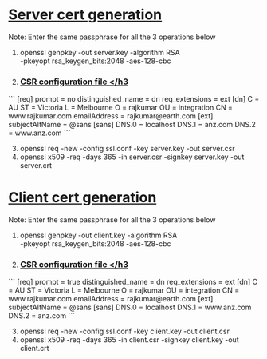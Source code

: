 <u><h1><b>Server cert generation</b></h1></u>
Note: Enter the same passphrase for all the 3 operations below
1. openssl genpkey -out server.key -algorithm RSA \
   -pkeyopt rsa_keygen_bits:2048 -aes-128-cbc

2. <u><h3>CSR configuration file </h3</u> 

</u>
```
[req]
prompt = no
distinguished_name = dn
req_extensions = ext
[dn]
C  = AU
ST = Victoria
L  = Melbourne
O  = rajkumar
OU = integration
CN = www.rajkumar.com
emailAddress = rajkumar@earth.com
[ext]
subjectAltName = @sans
[sans]
DNS.0 = localhost
DNS.1 = anz.com
DNS.2 = www.anz.com
```


3. openssl req -new -config ssl.conf -key server.key -out server.csr 
4. openssl x509 -req -days 365 -in server.csr -signkey server.key -out server.crt

<u><h1><b>Client cert generation</b></h1></u>
Note: Enter the same passphrase for all the 3 operations below
1. openssl genpkey -out client.key -algorithm RSA \
   -pkeyopt rsa_keygen_bits:2048 -aes-128-cbc

2. <u><h3>CSR configuration file </h3</u>

</u>
```
[req]
prompt = true
distinguished_name = dn
req_extensions = ext
[dn]
C  = AU
ST = Victoria
L  = Melbourne
O  = rajkumar
OU = integration
CN = www.rajkumar.com
emailAddress = rajkumar@earth.com
[ext]
subjectAltName = @sans
[sans]
DNS.0 = localhost
DNS.1 = www.anz.com
DNS.2 = anz.com
```


3. openssl req -new -config ssl.conf -key client.key -out client.csr 
4. openssl x509 -req -days 365 -in client.csr -signkey client.key -out client.crt


